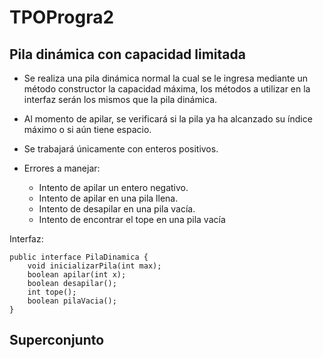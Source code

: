 # TPOProgra2

## Pila dinámica con capacidad limitada

- Se realiza una pila dinámica normal la cual se le ingresa mediante un método constructor la capacidad máxima,
los métodos a utilizar en la interfaz serán los mismos que la pila dinámica.

- Al momento de apilar, se verificará si la pila ya ha alcanzado su índice máximo o si aún tiene espacio.
- Se trabajará únicamente con enteros positivos.
- Errores a manejar:
    - Intento de apilar un entero negativo.
    - Intento de apilar en una pila llena.
    - Intento de desapilar en una pila vacía.
    - Intento de encontrar el tope en una pila vacía
  
Interfaz:
```
public interface PilaDinamica {
    void inicializarPila(int max);
    boolean apilar(int x);
    boolean desapilar();
    int tope();
    boolean pilaVacia();
}
```

## Superconjunto



